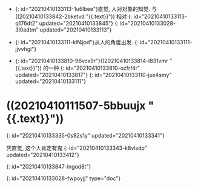 - {: id="20210410133113-1u6lbee"}直觉, 人对对象的知觉. 与((20210410133842-2bketvd "{{.text}}")) 相对
  {: id="20210410133113-q176dt2" updated="20210410133845"}
{: id="20210410133028-3l0adtm" updated="20210410133113"}

- {: id="20210410133111-klf4jod"}从人的角度出发.
  {: id="20210410133111-jjvvhgi"}
- {: id="20210410133810-96vcx9r"}((20210410133814-l831vmr "{{.text}}")) 的一种
  {: id="20210410133810-ozfrf4r" updated="20210410133817"}
{: id="20210410133110-jux4smy" updated="20210410133111"}

# ((20210410111507-5bbuujx "{{.text}}"))
{: id="20210410133335-0s92s1y" updated="20210410133341"}

凭直觉, 这个人肯定有鬼
{: id="20210410133343-k8vlsdp" updated="20210410133412"}

{: id="20210410133847-lngod8t"}


{: id="20210410133028-fwpoyjj" type="doc"}
